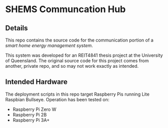 # SHEMS Communcation Hub

## Details

This repo contains the source code for the communication portion of a *smart home energy management system*.

This system was developed for an REIT4841 thesis project at the University of Queensland. The original source code for this project comes from another, private repo, and so may not work exactly as intended.

## Intended Hardware

The deployment scripts in this repo target Raspberry Pis running Lite Raspbian Bullseye. Operation has been tested on:

- Raspberry Pi Zero W
- Raspberry Pi 2B
- Raspberry Pi 3A+
